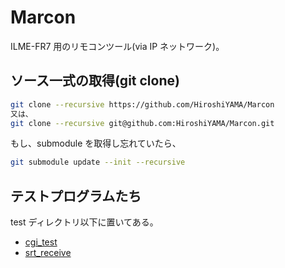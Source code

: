 # Marcon
ILME-FR7 用のリモコンツール(via IP ネットワーク)。

## ソース一式の取得(git clone)
```bash
git clone --recursive https://github.com/HiroshiYAMA/Marcon
又は、
git clone --recursive git@github.com:HiroshiYAMA/Marcon.git
```

もし、submodule を取得し忘れていたら、
```bash
git submodule update --init --recursive
```

## テストプログラムたち
test ディレクトリ以下に置いてある。
* [cgi_test](./test/cgi_test/)
* [srt_receive](./test/srt_receive/)
